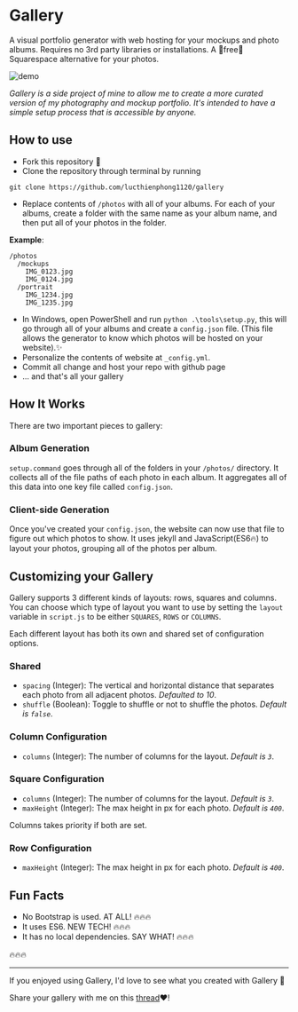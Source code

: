 # Gallery
A visual portfolio generator with web hosting for your mockups and photo albums. Requires no 3rd party libraries or installations. A 🤑free🤑 Squarespace alternative for your photos.

![demo](./demo.gif)

*Gallery is a side project of mine to allow me to create a more curated version of my photography and mockup portfolio. It's intended to have a simple setup process that is accessible by anyone.*

## How to use

- Fork this repository 🍴
- Clone the repository through terminal by running
```
git clone https://github.com/lucthienphong1120/gallery
```
- Replace contents of `/photos` with all of your albums. For each of your albums, create a folder with the same name as your album name, and then put all of your photos in the folder.

**Example**:
```
/photos
  /mockups
    IMG_0123.jpg
    IMG_0124.jpg
  /portrait
    IMG_1234.jpg
    IMG_1235.jpg
```

- In Windows, open PowerShell and run `python .\tools\setup.py`, this will go through all of your albums and create a `config.json` file. (This file allows the generator to know which photos will be hosted on your website).✨
- Personalize the contents of website at `_config.yml`.
- Commit all change and host your repo with github page
- ... and that's all your gallery

## How It Works
There are two important pieces to gallery:

### Album Generation
`setup.command` goes through all of the folders in your `/photos/` directory. It collects all of the file paths of each photo in each album. It aggregates all of this data into one key file called `config.json`.

### Client-side Generation
Once you've created your `config.json`, the website can now use that file to figure out which photos to show. It uses jekyll and JavaScript(ES6🔥) to layout your photos, grouping all of the photos per album.

## Customizing your Gallery
Gallery supports 3 different kinds of layouts: rows, squares and columns. You can choose which type of layout you want to use by setting the `layout` variable in `script.js` to be either `SQUARES`, `ROWS` or `COLUMNS`.

Each different layout has both its own and shared set of configuration options.

### Shared
- `spacing` (Integer): The vertical and horizontal distance that separates each photo from all adjacent photos. *Defaulted to 10*.
- `shuffle` (Boolean): Toggle to shuffle or not to shuffle the photos. *Default is `false`*.

### Column Configuration
- `columns` (Integer): The number of columns for the layout. *Default is `3`*.

### Square Configuration
- `columns` (Integer): The number of columns for the layout. *Default is `3`*.
- `maxHeight` (Integer): The max height in px for each photo. *Default is `400`*.

Columns takes priority if both are set.

### Row Configuration
- `maxHeight` (Integer): The max height in px for each photo. *Default is `400`*.

## Fun Facts
- No Bootstrap is used. AT ALL! 🔥🔥🔥
- It uses ES6. NEW TECH! 🔥🔥🔥
- It has no local dependencies. SAY WHAT! 🔥🔥🔥

🔥🔥🔥

---

If you enjoyed using Gallery, I'd love to see what you created with Gallery 🙌

Share your gallery with me on this [thread](https://github.com/andyzg/gallery/issues/1)❤️!
